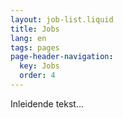 ```yaml
---
layout: job-list.liquid
title: Jobs
lang: en
tags: pages
page-header-navigation:
  key: Jobs
  order: 4
---
```


Inleidende tekst...
